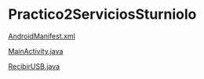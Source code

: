 # Practico2ServiciosSturniolo

[AndroidManifest.xml](app/src/main/AndroidManifest.xml)

[MainActivity.java](app/src/main/java/com/sturni/practico2serviciossturniolo/MainActivity.java)

[RecibirUSB.java](app/src/main/java/com/sturni/practico2serviciossturniolo/ServicioMensajes.java)
